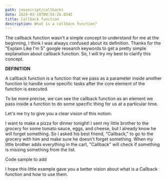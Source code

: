 ```yaml
---
path: javascript/callbacks
date: 2020-03-18T00:54:26.034Z
title: Callback function
description: What is a callback function?
---
```

The callback function wasn't a simple concept to understand for me at the beginning. I think I was always confused about its definition. Thanks for the "Explain Like I'm 5" google research keywords to get a pretty simple explanation about callback function. So, I will try my best to clarify this concept. 

**DEFINITION**

A callback function is a function that we pass as a parameter inside another function to handle some specific tasks after the core element of the function is executed. 

To be more precise, we can see the callback function as an element we pass inside a function to do some specific thing for us at a particular time.

Let's me try to give you a clear vision of this notion:

I want to make a pizza for dinner tonight! I sent my little brother to the grocery for some tomato sauce, eggs, and cheese, but I already know he will forget something. So I asked his best friend, "Callback," to go to the grocery with him and make sure he doesn't forget something. When my little brother adds everything in the cart, "Callback" will check if something is missing something from the list.

Code sample to add

I hope this little example gave you a better vision about what is a Callback function and how to use them.